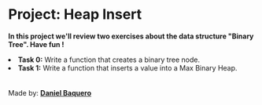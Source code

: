 <html>
<h1>Project: Heap Insert</h1>
<p><strong>In this project we'll review two exercises about the data structure "Binary Tree". Have fun !</strong></p>
<body>
<li><strong>Task 0:</strong> Write a function that creates a binary tree node.</li>
<li><strong>Task 1:</strong> Write a function that inserts a value into a Max Binary Heap.</li>
</body>
<br>
<br>
<footer>Made by: <strong><a href=“https://github.com/DanielBaquero28”>Daniel Baquero</a></strong></footer>
</html>